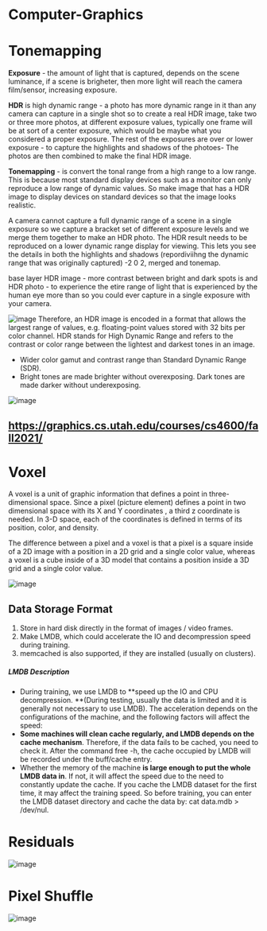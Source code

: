 # Computer-Graphics


# Tonemapping

**Exposure** - the amount of light that is captured, depends on the scene luminance, if a scene is brigheter, then more light will reach the camera film/sensor, increasing exposure.

**HDR** is high dynamic range - a photo has more dynamic range in it than any camera can capture in a single shot so to create a real HDR image, take two or three more photos, at different exposure values, typically one frame will be at sort of a center exposure, which would be maybe what you considered a proper exposure. The rest of the exposures are over or lower exposure - to capture the highlights and shadows of the photoes- The photos are then combined to make the final HDR image.

**Tonemapping** -  is convert the tonal range from a high range to a low range. This is because most standard display devices such as a monitor can only reproduce a low range of dynamic values. So make image that has a HDR image to display devices on standard devices so that the image looks realistic.

A camera cannot capture a full dynamic range of a scene in a single exposure so we capture a bracket set of different exposure levels and we merge them together to make an HDR photo.
The HDR result needs to be reproduced on a lower dynamic range display for viewing. This lets you see the details in both the highlights and shadows (repordiviihng the dynamic range that was originally captured) -2 0 2, merged and tonemap.

base layer HDR image - more contrast between bright and dark spots is and HDR photo - to experience the etire range of light that is experienced by the human eye more than so you could ever capture in a single exposure with your camera.

![image](https://user-images.githubusercontent.com/48233453/151075573-bc1bd445-6516-494f-8d2d-7580b3c677b6.png)
Therefore, an HDR image is encoded in a format that allows the largest range of values, e.g. floating-point values stored with 32 bits per color channel.
HDR stands for High Dynamic Range and refers to the contrast or color range between the lightest and darkest tones in an image.
- Wider color gamut and contrast range than Standard Dynamic Range (SDR).
- Bright tones are made brighter without overexposing. Dark tones are made darker without underexposing.

![image](https://user-images.githubusercontent.com/48233453/151076488-e4f08532-07ec-46da-a8ac-00ad8ea2a7e8.png)



## https://graphics.cs.utah.edu/courses/cs4600/fall2021/





# Voxel
A voxel is a unit of graphic information that defines a point in three-dimensional space. Since a pixel (picture element) defines a point in two dimensional space with its X and Y coordinates , a third z coordinate is needed. In 3-D space, each of the coordinates is defined in terms of its position, color, and density.

The difference between a pixel and a voxel is that a pixel is a square inside of a 2D image with a position in a 2D grid and a single color value, whereas a voxel is a cube inside of a 3D model that contains a position inside a 3D grid and a single color value.

![image](https://user-images.githubusercontent.com/48233453/156168348-b0f52e71-7225-44d7-9a4a-a50fc84c109b.png)


## Data Storage Format
1) Store in hard disk directly in the format of images / video frames.
2) Make LMDB, which could accelerate the IO and decompression speed during training.
3) memcached is also supported, if they are installed (usually on clusters).

##### LMDB Description
- During training, we use LMDB to **speed up the IO and CPU decompression. **(During testing, usually the data is limited and it is generally not necessary to use LMDB). The acceleration depends on the configurations of the machine, and the following factors will affect the speed:
- **Some machines will clean cache regularly, and LMDB depends on the cache mechanism**. Therefore, if the data fails to be cached, you need to check it. After the command free -h, the cache occupied by LMDB will be recorded under the buff/cache entry.
- Whether the memory of the machine **is large enough to put the whole LMDB data in**. If not, it will affect the speed due to the need to constantly update the cache.
If you cache the LMDB dataset for the first time, it may affect the training speed. So before training, you can enter the LMDB dataset directory and cache the data by: cat data.mdb > /dev/nul.

# Residuals
![image](https://user-images.githubusercontent.com/48233453/176226975-aeaf0993-797c-4c6a-a6f3-a292c5232aa6.png)

# Pixel Shuffle
![image](https://user-images.githubusercontent.com/48233453/176227137-8f7b3a95-1111-47b7-8aef-6c577ce8ac4d.png)
